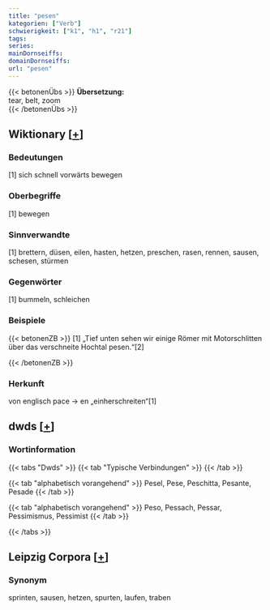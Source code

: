 ```yaml
---
title: "pesen"
kategorien: ["Verb"]
schwierigkeit: ["k1", "h1", "r21"]
tags:
series:
mainDornseiffs:
domainDornseiffs:
url: "pesen"
---
```


{{< betonenÜbs >}}
**Übersetzung:**  
tear, belt, zoom  
{{< /betonenÜbs >}}

## Wiktionary [[+](https://de.wiktionary.org/wiki/pesen)]

### Bedeutungen
[1] sich schnell vorwärts bewegen  

### Oberbegriffe
[1] bewegen  

### Sinnverwandte
[1] brettern, düsen, eilen, hasten, hetzen, preschen, rasen, rennen, sausen, schesen, stürmen  

### Gegenwörter
[1] bummeln, schleichen  

### Beispiele
{{< betonenZB >}}
[1] „Tief unten sehen wir einige Römer mit Motorschlitten über das verschneite Hochtal pesen.“[2]  

{{< /betonenZB >}}
### Herkunft
von englisch pace → en „einherschreiten“[1]  



## dwds [[+](https://www.dwds.de/wb/pesen)]

### Wortinformation
{{< tabs "Dwds" >}}
{{< tab "Typische Verbindungen" >}}
{{< /tab >}}

{{< tab "alphabetisch vorangehend" >}}
Pesel, Pese, Peschitta, Pesante, Pesade
{{< /tab >}}

{{< tab "alphabetisch vorangehend" >}}
Peso, Pessach, Pessar, Pessimismus, Pessimist
{{< /tab >}}

{{< /tabs >}}

## Leipzig Corpora [[+](https://corpora.uni-leipzig.de/en/res?word=pesen&corpusId=deu_newscrawl-public_2018)]


### Synonym
sprinten, sausen, hetzen, spurten, laufen, traben


